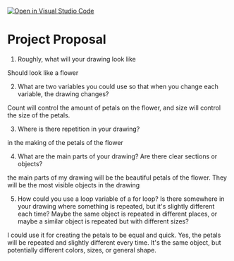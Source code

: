 [![Open in Visual Studio Code](https://classroom.github.com/assets/open-in-vscode-2e0aaae1b6195c2367325f4f02e2d04e9abb55f0b24a779b69b11b9e10269abc.svg)](https://classroom.github.com/online_ide?assignment_repo_id=20453699&assignment_repo_type=AssignmentRepo)
# Project Proposal

1. Roughly, what will your drawing look like

Should look like a flower

2. What are two variables you could use so that when you change each variable, the drawing changes?

Count will control the amount of petals on the flower, and size will control the size of the petals.


3. Where is there repetition in your drawing?

in the making of the petals of the flower

4. What are the main parts of your drawing? Are there clear sections or objects?

the main parts of my drawing will be the beautiful petals of the flower. They will be the most visible objects in the drawing

5. How could you use a loop variable of a for loop? Is there somewhere in your drawing where something is repeated, but it's slightly different each time? Maybe the same object is repeated in different places, or maybe a similar object is repeated but with different sizes?

I could use it for creating the petals to be equal and quick. Yes, the petals will be repeated and slightly different every time. It's the same object, but potentially different colors, sizes, or general shape.



